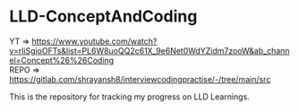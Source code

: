 # LLD-ConceptAndCoding
YT => https://www.youtube.com/watch?v=rliSgjoOFTs&list=PL6W8uoQQ2c61X_9e6Net0WdYZidm7zooW&ab_channel=Concept%26%26Coding <br>
REPO => https://gitlab.com/shrayansh8/interviewcodingpractise/-/tree/main/src

This is the repository for tracking my progress on LLD Learnings.